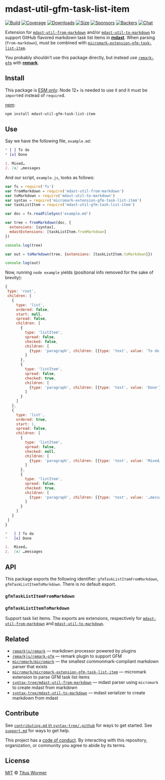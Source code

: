 # mdast-util-gfm-task-list-item

[![Build][build-badge]][build]
[![Coverage][coverage-badge]][coverage]
[![Downloads][downloads-badge]][downloads]
[![Size][size-badge]][size]
[![Sponsors][sponsors-badge]][collective]
[![Backers][backers-badge]][collective]
[![Chat][chat-badge]][chat]

Extension for [`mdast-util-from-markdown`][from-markdown] and/or
[`mdast-util-to-markdown`][to-markdown] to support GitHub flavored markdown
task list items in **[mdast][]**.
When parsing (`from-markdown`), must be combined with
[`micromark-extension-gfm-task-list-item`][extension].

You probably shouldn’t use this package directly, but instead use
[`remark-gfm`][remark-gfm] with **[remark][]**.

## Install

This package is [ESM only](https://gist.github.com/sindresorhus/a39789f98801d908bbc7ff3ecc99d99c):
Node 12+ is needed to use it and it must be `import`ed instead of `require`d.

[npm][]:

```sh
npm install mdast-util-gfm-task-list-item
```

## Use

Say we have the following file, `example.md`:

```markdown
* [ ] To do
* [x] Done

1. Mixed…
2. [x] …messages
```

And our script, `example.js`, looks as follows:

```js
var fs = require('fs')
var fromMarkdown = require('mdast-util-from-markdown')
var toMarkdown = require('mdast-util-to-markdown')
var syntax = require('micromark-extension-gfm-task-list-item')
var taskListItem = require('mdast-util-gfm-task-list-item')

var doc = fs.readFileSync('example.md')

var tree = fromMarkdown(doc, {
  extensions: [syntax],
  mdastExtensions: [taskListItem.fromMarkdown]
})

console.log(tree)

var out = toMarkdown(tree, {extensions: [taskListItem.toMarkdown]})

console.log(out)
```

Now, running `node example` yields (positional info removed for the sake of
brevity):

```js
{
 type: 'root',
 children: [
   {
     type: 'list',
     ordered: false,
     start: null,
     spread: false,
     children: [
       {
         type: 'listItem',
         spread: false,
         checked: false,
         children: [
           {type: 'paragraph', children: [{type: 'text', value: 'To do'}]}
         ]
       },
       {
         type: 'listItem',
         spread: false,
         checked: true,
         children: [
           {type: 'paragraph', children: [{type: 'text', value: 'Done'}]}
         ]
       }
     ]
   },
   {
     type: 'list',
     ordered: true,
     start: 1,
     spread: false,
     children: [
       {
         type: 'listItem',
         spread: false,
         checked: null,
         children: [
           {type: 'paragraph', children: [{type: 'text', value: 'Mixed…'}]}
         ]
       },
       {
         type: 'listItem',
         spread: false,
         checked: true,
         children: [
           {type: 'paragraph', children: [{type: 'text', value: '…messages'}]}
         ]
       }
     ]
   }
 ]
}
```

```markdown
*   [ ] To do
*   [x] Done

1.  Mixed…
2.  [x] …messages
```

## API

This package exports the following identifier: `gfmTaskListItemFromMarkdown`,
`gfmTaskListItemToMarkdown`.
There is no default export.

### `gfmTaskListItemFromMarkdown`

### `gfmTaskListItemToMarkdown`

Support task list items.
The exports are extensions, respectively
for [`mdast-util-from-markdown`][from-markdown] and
[`mdast-util-to-markdown`][to-markdown].

## Related

*   [`remarkjs/remark`][remark]
    — markdown processor powered by plugins
*   [`remarkjs/remark-gfm`][remark-gfm]
    — remark plugin to support GFM
*   [`micromark/micromark`][micromark]
    — the smallest commonmark-compliant markdown parser that exists
*   [`micromark/micromark-extension-gfm-task-list-item`][extension]
    — micromark extension to parse GFM task list items
*   [`syntax-tree/mdast-util-from-markdown`][from-markdown]
    — mdast parser using `micromark` to create mdast from markdown
*   [`syntax-tree/mdast-util-to-markdown`][to-markdown]
    — mdast serializer to create markdown from mdast

## Contribute

See [`contributing.md` in `syntax-tree/.github`][contributing] for ways to get
started.
See [`support.md`][support] for ways to get help.

This project has a [code of conduct][coc].
By interacting with this repository, organization, or community you agree to
abide by its terms.

## License

[MIT][license] © [Titus Wormer][author]

<!-- Definitions -->

[build-badge]: https://github.com/syntax-tree/mdast-util-gfm-task-list-item/workflows/main/badge.svg

[build]: https://github.com/syntax-tree/mdast-util-gfm-task-list-item/actions

[coverage-badge]: https://img.shields.io/codecov/c/github/syntax-tree/mdast-util-gfm-task-list-item.svg

[coverage]: https://codecov.io/github/syntax-tree/mdast-util-gfm-task-list-item

[downloads-badge]: https://img.shields.io/npm/dm/mdast-util-gfm-task-list-item.svg

[downloads]: https://www.npmjs.com/package/mdast-util-gfm-task-list-item

[size-badge]: https://img.shields.io/bundlephobia/minzip/mdast-util-gfm-task-list-item.svg

[size]: https://bundlephobia.com/result?p=mdast-util-gfm-task-list-item

[sponsors-badge]: https://opencollective.com/unified/sponsors/badge.svg

[backers-badge]: https://opencollective.com/unified/backers/badge.svg

[collective]: https://opencollective.com/unified

[chat-badge]: https://img.shields.io/badge/chat-discussions-success.svg

[chat]: https://github.com/syntax-tree/unist/discussions

[npm]: https://docs.npmjs.com/cli/install

[license]: license

[author]: https://wooorm.com

[contributing]: https://github.com/syntax-tree/.github/blob/HEAD/contributing.md

[support]: https://github.com/syntax-tree/.github/blob/HEAD/support.md

[coc]: https://github.com/syntax-tree/.github/blob/HEAD/code-of-conduct.md

[mdast]: https://github.com/syntax-tree/mdast

[remark]: https://github.com/remarkjs/remark

[remark-gfm]: https://github.com/remarkjs/remark-gfm

[from-markdown]: https://github.com/syntax-tree/mdast-util-from-markdown

[to-markdown]: https://github.com/syntax-tree/mdast-util-to-markdown

[micromark]: https://github.com/micromark/micromark

[extension]: https://github.com/micromark/micromark-extension-gfm-task-list-item
